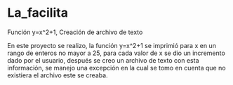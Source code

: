 # La_facilita
Función y=x^2+1, Creación de archivo de texto

En este proyecto se realizo, la función y=x^2+1 se imprimió para x en un rango de enteros no mayor a 25, para cada valor de x se dio un incremento dado por el usuario, después se creo un archivo de texto con esta información, se manejo una excepción en la cual se tomo en cuenta que no existiera el archivo este se creaba.
